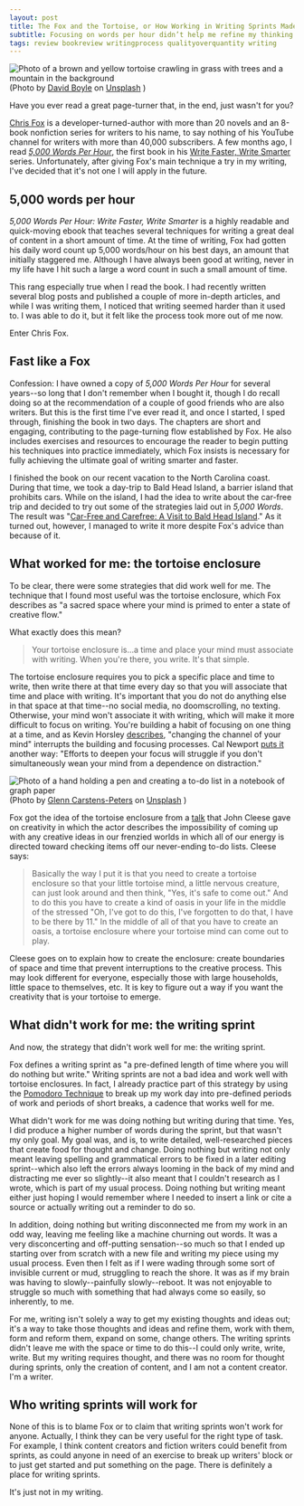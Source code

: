 ```yaml
---
layout: post
title: The Fox and the Tortoise, or How Working in Writing Sprints Made My Writing Faster But Not Better
subtitle: Focusing on words per hour didn’t help me refine my thinking
tags: review bookreview writingprocess qualityoverquantity writing
---
```

<div>
  <img class="mx-auto w-1/2" src="https://samanthaliskcarson.com/assets/img/tortoise_on_grass.jpg" alt="Photo of a brown and yellow tortoise crawling in grass with trees and a mountain in the background">
    <figcaption class="text-center">
      (Photo by <a href="https://unsplash.com/@boyledesign?utm_content=creditCopyText&utm_medium=referral&utm_source=unsplash">David Boyle</a> on <a href="https://unsplash.com/photos/brown-turtle-on-green-grass-0YOhYO0NXPs?utm_content=creditCopyText&utm_medium=referral&utm_source=unsplash">Unsplash</a>
      )
    </figcaption>
</div>

Have you ever read a great page-turner that, in the end, just wasn't for you?

[Chris Fox](https://www.chrisfoxwrites.com/) is a developer-turned-author with more than 20 novels and an 8-book nonfiction series for writers to his name, to say nothing of his YouTube channel for writers with more than 40,000 subscribers. A few months ago, I read [*5,000 Words Per Hour*](https://www.goodreads.com/book/show/25765338-5-000-words-per-hour?ac=1&from_search=true&qid=T31POvcVUO&rank=1), the first book in his [Write Faster, Write Smarter](https://www.chrisfoxwrites.com/write-faster-write-smarter/) series. Unfortunately, after giving Fox's main technique a try in my writing, I've decided that it's not one I will apply in the future.

## 5,000 words per hour

*5,000 Words Per Hour: Write Faster, Write Smarter* is a highly readable and quick-moving ebook that teaches several techniques for writing a great deal of content in a short amount of time. At the time of writing, Fox had gotten his daily word count up 5,000 words/hour on his best days, an amount that initially staggered me. Although I have always been good at writing, never in my life have I hit such a large a word count in such a small amount of time.

This rang especially true when I read the book. I had recently written several blog posts and published a couple of more in-depth articles, and while I was writing them, I noticed that writing seemed harder than it used to. I was able to do it, but it felt like the process took more out of me now.

Enter Chris Fox.

## Fast like a Fox

Confession: I have owned a copy of *5,000 Words Per Hour* for several years--so long that I don't remember when I bought it, though I do recall doing so at the recommendation of a couple of good friends who are also writers. But this is the first time I've ever read it, and once I started, I sped through, finishing the book in two days. The chapters are short and engaging, contributing to the page-turning flow established by Fox. He also includes exercises and resources to encourage the reader to begin putting his techniques into practice immediately, which Fox insists is necessary for fully achieving the ultimate goal of writing smarter and faster.

I finished the book on our recent vacation to the North Carolina coast. During that time, we took a day-trip to Bald Head Island, a barrier island that prohibits cars. While on the island, I had the idea to write about the car-free trip and decided to try out some of the strategies laid out in *5,000 Words*. The result was "[Car-Free and Carefree: A Visit to Bald Head Island](https://medium.com/the-new-outdoors/car-free-and-carefree-a-visit-to-bald-head-island-374544908d34)." As it turned out, however, I managed to write it more despite Fox's advice than because of it.

## What worked for me: the tortoise enclosure

To be clear, there were some strategies that did work well for me. The technique that I found most useful was the tortoise enclosure, which Fox describes as "a sacred space where your mind is primed to enter a state of creative flow."

What exactly does this mean?

> Your tortoise enclosure is...a time and place your mind must associate with writing. When you're there, you write. It's that simple.

The tortoise enclosure requires you to pick a specific place and time to write, then write there at that time every day so that you will associate that time and place with writing. It's important that you do not do anything else in that space at that time--no social media, no doomscrolling, no texting. Otherwise, your mind won't associate it with writing, which will make it more difficult to focus on writing. You're building a habit of focusing on one thing at a time, and as Kevin Horsley [describes](https://www.goodreads.com/book/show/20958539-unlimited-memory), "changing the channel of your mind" interrupts the building and focusing processes. Cal Newport [puts it](https://www.goodreads.com/book/show/27985224-deep-work) another way: "Efforts to deepen your focus will struggle if you don't simultaneously wean your mind from a dependence on distraction."

<div>
  <img class="mx-auto w-1/2" src="https://samanthaliskcarson.com/assets/img/todo_list_graph_paper.jpg" alt="Photo of a hand holding a pen and creating a to-do list in a notebook of graph paper">
    <figcaption class="text-center">
      (Photo by <a href="https://unsplash.com/@glenncarstenspeters?utm_content=creditCopyText&utm_medium=referral&utm_source=unsplash">Glenn Carstens-Peters</a> on <a href="https://unsplash.com/photos/person-writing-bucket-list-on-book-RLw-UC03Gwc?utm_content=creditCopyText&utm_medium=referral&utm_source=unsplash">Unsplash</a>
      )
    </figcaption>
</div>

Fox got the idea of the tortoise enclosure from a [talk](https://www.youtube.com/watch?v=y70nbDJI5Uk&list=LL) that John Cleese gave on creativity in which the actor describes the impossibility of coming up with any creative ideas in our frenzied worlds in which all of our energy is directed toward checking items off our never-ending to-do lists. Cleese says:

> Basically the way I put it is that you need to create a tortoise enclosure so that your little tortoise mind, a little nervous creature, can just look around and then think, "Yes, it's safe to come out." And to do this you have to create a kind of oasis in your life in the middle of the stressed "Oh, I've got to do this, I've forgotten to do that, I have to be there by 11." In the middle of all of that you have to create an oasis, a tortoise enclosure where your tortoise mind can come out to play.

Cleese goes on to explain how to create the enclosure: create boundaries of space and time that prevent interruptions to the creative process. This may look different for everyone, especially those with large households, little space to themselves, etc. It is key to figure out a way if you want the creativity that is your tortoise to emerge.
## What didn't work for me: the writing sprint
And now, the strategy that didn't work well for me: the writing sprint.

Fox defines a writing sprint as "a pre-defined length of time where you will do nothing but write." Writing sprints are not a bad idea and work well with tortoise enclosures. In fact, I already practice part of this strategy by using the [Pomodoro Technique](https://www.pomodorotechnique.com/) to break up my work day into pre-defined periods of work and periods of short breaks, a cadence that works well for me.

What didn't work for me was doing nothing but writing during that time. Yes, I did produce a higher number of words during the sprint, but that wasn't my only goal. My goal was, and is, to write detailed, well-researched pieces that create food for thought and change. Doing nothing but writing not only meant leaving spelling and grammatical errors to be fixed in a later editing sprint--which also left the errors always looming in the back of my mind and distracting me ever so slightly--it also meant that I couldn't research as I wrote, which is part of my usual process. Doing nothing but writing meant either just hoping I would remember where I needed to insert a link or cite a source or actually writing out a reminder to do so.

In addition, doing nothing but writing disconnected me from my work in an odd way, leaving me feeling like a machine churning out words. It was a very disconcerting and off-putting sensation--so much so that I ended up starting over from scratch with a new file and writing my piece using my usual process. Even then I felt as if I were wading through some sort of invisible current or mud, struggling to reach the shore. It was as if my brain was having to slowly--painfully slowly--reboot. It was not enjoyable to struggle so much with something that had always come so easily, so inherently, to me.

For me, writing isn't solely a way to get my existing thoughts and ideas out; it's a way to take those thoughts and ideas and refine them, work with them, form and reform them, expand on some, change others. The writing sprints didn't leave me with the space or time to do this--I could only write, write, write. But my writing requires thought, and there was no room for thought during sprints, only the creation of content, and I am not a content creator. I'm a writer.

## Who writing sprints will work for

None of this is to blame Fox or to claim that writing sprints won't work for anyone. Actually, I think they can be very useful for the right type of task. For example, I think content creators and fiction writers could benefit from sprints, as could anyone in need of an exercise to break up writers' block or to just get started and put something on the page. There is definitely a place for writing sprints.

It's just not in my writing.
